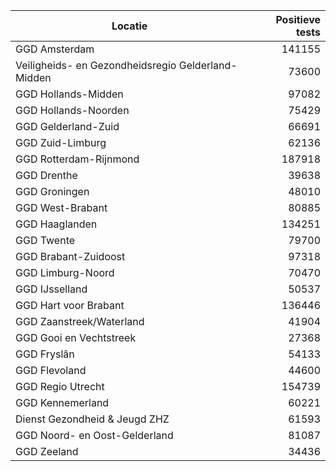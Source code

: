 | Locatie | Positieve tests |
|---------|----------------:|
| GGD Amsterdam                            | 141155 |
| Veiligheids- en Gezondheidsregio Gelderland-Midden | 73600 |
| GGD Hollands-Midden                      | 97082 |
| GGD Hollands-Noorden                     | 75429 |
| GGD Gelderland-Zuid                      | 66691 |
| GGD Zuid-Limburg                         | 62136 |
| GGD Rotterdam-Rijnmond                   | 187918 |
| GGD Drenthe                              | 39638 |
| GGD Groningen                            | 48010 |
| GGD West-Brabant                         | 80885 |
| GGD Haaglanden                           | 134251 |
| GGD Twente                               | 79700 |
| GGD Brabant-Zuidoost                     | 97318 |
| GGD Limburg-Noord                        | 70470 |
| GGD IJsselland                           | 50537 |
| GGD Hart voor Brabant                    | 136446 |
| GGD Zaanstreek/Waterland                 | 41904 |
| GGD Gooi en Vechtstreek                  | 27368 |
| GGD Fryslân                              | 54133 |
| GGD Flevoland                            | 44600 |
| GGD Regio Utrecht                        | 154739 |
| GGD Kennemerland                         | 60221 |
| Dienst Gezondheid & Jeugd ZHZ            | 61593 |
| GGD Noord- en Oost-Gelderland            | 81087 |
| GGD Zeeland                              | 34436 |
